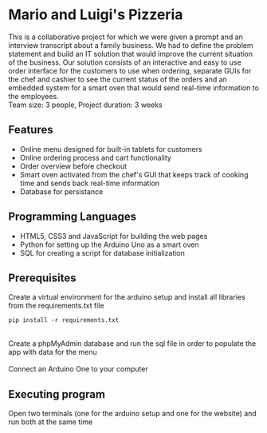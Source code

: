 # Mario and Luigi's Pizzeria

This is a collaborative project for which we were given a prompt and an interview transcript about a family business. We had to define the problem statement and build an IT solution that would improve the current situation of the business. Our solution consists of an interactive and easy to use order interface for the customers to use when ordering, separate GUIs for the chef and cashier to see the current status of the orders and an embedded system for a smart oven that would send real-time information to the employees.
<br/>Team size: 3 people, Project duration: 3 weeks

## Features
* Online menu designed for built-in tablets for customers
* Online ordering process and cart functionality
* Order overview before checkout
* Smart oven activated from the chef's GUI that keeps track of cooking time and sends back real-time information
* Database for persistance

## Programming Languages

* HTML5, CSS3 and JavaScript for building the web pages
* Python for setting up the Arduino Uno as a smart oven
* SQL for creating a script for database initialization

## Prerequisites
Create a virtual environment for the arduino setup and install all libraries from the requirements.txt file
```
pip install -r requirements.txt
```
<br/>
Create a phpMyAdmin database and run the sql file in order to populate the app with data for the menu
<br/><br/>
Connect an Arduino One to your computer

## Executing program
Open two terminals (one for the arduino setup and one for the website) and run both at the same time
